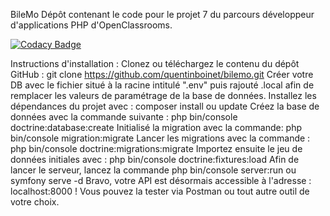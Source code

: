 BileMo
Dépôt contenant le code pour le projet 7 du parcours développeur d'applications PHP d'OpenClassrooms.

[![Codacy Badge](https://app.codacy.com/project/badge/Grade/a04585b6f6a84b7eb998a4b11efc1ae6)](https://www.codacy.com/gh/Marc-Alban/Bilmo-OC-P7/dashboard?utm_source=github.com&amp;utm_medium=referral&amp;utm_content=Marc-Alban/Bilmo-OC-P7&amp;utm_campaign=Badge_Grade)


Instructions d'installation :
Clonez ou téléchargez le contenu du dépôt GitHub : git clone https://github.com/quentinboinet/bilemo.git
Créer votre DB avec le fichier situé à la racine intitulé ".env" puis rajouté .local afin de remplacer les valeurs de paramétrage de la base de données.
Installez les dépendances du projet avec : composer install ou update
Créez la base de données avec la commande suivante : php bin/console doctrine:database:create
Initialisé la migration avec la commande: php bin/console migration:migrate
Lancer les migrations avec la commande : php bin/console doctrine:migrations:migrate
Importez ensuite le jeu de données initiales avec : php bin/console doctrine:fixtures:load
Afin de lancer le serveur, lancez la commande php bin/console server:run ou symfony serve -d
Bravo, votre API est désormais accessible à l'adresse : localhost:8000 ! Vous pouvez la tester via Postman ou tout autre outil de votre choix.